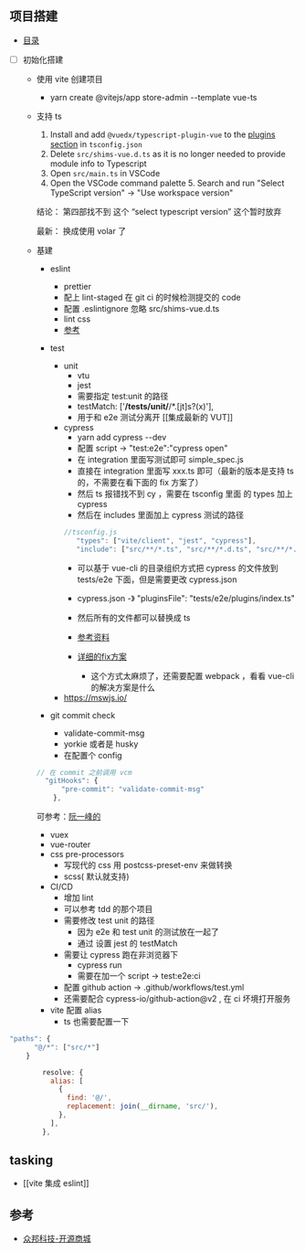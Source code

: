 
## 项目搭建
- [目录](https://juejin.cn/post/6931234988281036807?utm_source=gold_browser_extension)


- [ ] 初始化搭建
	- 使用 vite 创建项目 
		- yarn create @vitejs/app store-admin --template vue-ts
	- 支持 ts  
		1.  Install and add `@vuedx/typescript-plugin-vue` to the [plugins section](https://www.typescriptlang.org/tsconfig#plugins "https://www.typescriptlang.org/tsconfig#plugins") in `tsconfig.json`	
		2.  Delete `src/shims-vue.d.ts` as it is no longer needed to provide module info to Typescript	
		3.  Open `src/main.ts` in VSCode	
		4.  Open the VSCode command palette 5. Search and run "Select TypeScript version" -> "Use workspace version"	
		
		结论： 第四部找不到 这个 “select typescript version” 这个暂时放弃
		
		最新： 换成使用 volar 了
	- 基建
		- eslint
			- prettier
			- 配上 lint-staged 在  git ci 的时候检测提交的 code
			- 配置 .eslintignore 忽略 src/shims-vue.d.ts 
			- lint css 
			- [参考](https://intellisense.dev/post/vite-vue3-typescript/)
			
		- test
		
			- unit
				- vtu 
				- jest
				- 需要指定 test:unit 的路径
				-  testMatch: ['**/tests/unit/**/*.[jt]s?(x)'],
				-  用于和 e2e 测试分离开
				[[集成最新的 VUT]]
			- cypress
				- yarn add cypress --dev
				- 配置 script ->     "test:e2e":"cypress open"
				- 在 integration 里面写测试即可 simple_spec.js
				- 直接在 integration 里面写 xxx.ts 即可（最新的版本是支持 ts 的，不需要在看下面的 fix 方案了）
				- 然后 ts 报错找不到 cy ，需要在 tsconfig 里面 的 types 加上 cypress
				- 然后在 includes 里面加上 cypress 测试的路径
				```js
				//tsconfig.js
				   "types": ["vite/client", "jest", "cypress"],
				   "include": ["src/**/*.ts", "src/**/*.d.ts", "src/**/*.tsx", "src/**/*.vue","cypress/integration/*.ts"]
				```
				- 可以基于 vue-cli 的目录组织方式把 cypress 的文件放到 tests/e2e 下面，但是需要更改 cypress.json 
				- cypress.json -》   "pluginsFile": "tests/e2e/plugins/index.ts"
				- 然后所有的文件都可以替换成 ts 

				- [参考资料](https://docs.cypress.io/guides/getting-started/installing-cypress.html)
				- [详细的fix方案](https://glebbahmutov.com/blog/use-typescript-with-cypress/) 
					- 这个方式太麻烦了，还需要配置 webpack ，看看 vue-cli 的解决方案是什么
			- https://mswjs.io/ 
		- git commit check
			- validate-commit-msg
			- yorkie 或者是 husky
			- 在配置个 config
		```js
		// 在 commit 之前调用 vcm
		  "gitHooks": {
  			  "pre-commit": "validate-commit-msg"
  			},
		```
		可参考：[阮一峰的](http://www.ruanyifeng.com/blog/2016/01/commit_message_change_log.html) 
		- vuex
		- vue-router
		- css pre-processors 
			- 写现代的 css 用 postcss-preset-env 来做转换
			- scss( 默认就支持)
		- CI/CD 
		    - 增加 lint
			- 可以参考 tdd 的那个项目
			- 需要修改 test unit 的路径
				- 因为 e2e 和 test unit 的测试放在一起了
				- 通过 设置 jest 的 testMatch
			- 需要让 cypress 跑在非浏览器下
				- cypress run
				- 需要在加一个 script -> test:e2e:ci
			- 配置 github action -> .github/workflows/test.yml
			- 还需要配合 cypress-io/github-action@v2 , 在 ci 坏境打开服务
		- vite 配置 alias
			- ts 也需要配置一下
```js
"paths": {
      "@/*": ["src/*"]
    }
```
		
```js
		resolve: {
  		  alias: [
  		    {
  		      find: '@/',
  		      replacement: join(__dirname, 'src/'),
  		    },
  		  ],
  		},
```




## tasking

- [[vite 集成 eslint]]

## 参考

- [众邦科技-开源商城](https://gitee.com/ZhongBangKeJi/CRMEB-Min/tree/master/src/template/admin)